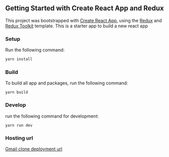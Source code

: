 ## Getting Started with Create React App and Redux

This project was bootstrapped with [Create React App](https://github.com/facebook/create-react-app), using the [Redux](https://redux.js.org/) and [Redux Toolkit](https://redux-toolkit.js.org/) template.
This is a starter app to build a new react app

### Setup

Run the following command:

```sh
yarn install
```

### Build

To build all app and packages, run the following command:

```
yarn build
```

### Develop

run the following command for development:

```
yarn run dev
```

### Hosting url

[Gmail clone deployment url](https://clone-ffeb8.web.app)
